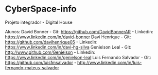 
# CyberSpace-info

Projeto integrador - Digital House

Alunos:
        David Bonner - Git: https://github.com/DavidBonnerAR - Linkedin: https://www.linkedin.com/in/david-bonner
        Davi Henrique - Git: https://github.com/davihenrique05 - Linkedin: https://www.linkedin.com/in/davi-hg-silva
        Genielson Leal - Git: http://www.github.com/Genielson - Linkedin: https://www.linkedin.com/in/genielson-leal
        Luis Fernando Salvador - Git: https://github.com/luisfmsalvador - http://www.linkedin.com/in/luis-fernando-mateus-salvador